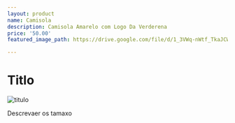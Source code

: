 ```yaml
---
layout: product
name: Camisola
description: Camisola Amarelo com Logo Da Verderena
price: '50.00'
featured_image_path: https://drive.google.com/file/d/1_3VWq-nWtf_TkaJCWn2FXlhWfrEzKnX_/view?usp=sharing

---
```



# Titlo

![titulo]("https://drive.google.com/file/d/1_3VWq-nWtf_TkaJCWn2FXlhWfrEzKnX_/view?usp=sharing")

Descrevaer os tamaxo 
